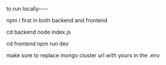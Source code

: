 to run locally----

npm i first in both backend and frontend

cd backend node index.js

cd frontend npm run dev

make sure to replace mongo cluster url with yours in the .env 
